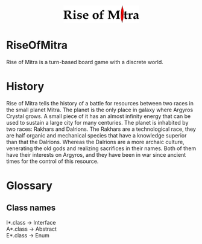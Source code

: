 <p align="middle">
	<img src="/imgs_md/RiseOfMitraLogo.png" width="200">	
</p>


# RiseOfMitra
Rise of Mitra is a turn-based board game with a discrete world.

# History
Rise of Mitra tells the history of a battle for resources between two races in the small planet Mitra. The planet is the only place in galaxy where Argyros Crystal grows. A small piece of it has an almost infinity energy that can be used to sustain a large city for many centuries. The planet is inhabited by two races: Rakhars and Dalrions. The Rakhars are a technological race, they are half organic and  mechanical species that have a knowledge superior than that the Dalrions. Whereas the Dalrions are a more archaic culture, venerating the old gods and realizing sacrifices in their names. Both of them have their interests on Argyros, and they have been in war since ancient times for the control of this resource.


# Glossary

<h2>Class names</h2>
I*.class -> Interface</br>
A*.class -> Abstract</br>
E*.class -> Enum</br>